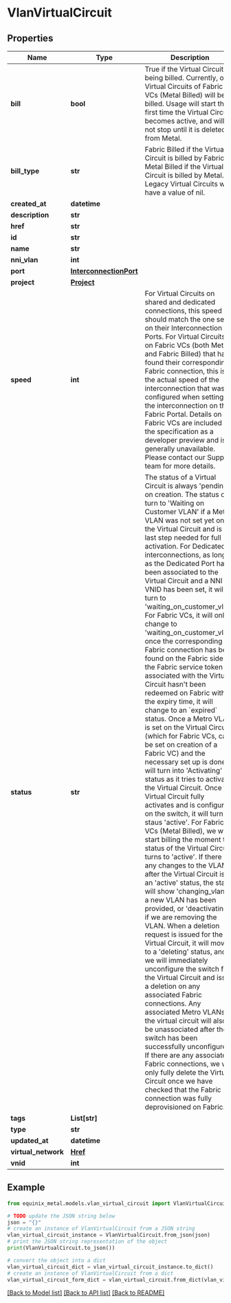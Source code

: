 # VlanVirtualCircuit


## Properties

Name | Type | Description | Notes
------------ | ------------- | ------------- | -------------
**bill** | **bool** | True if the Virtual Circuit is being billed. Currently, only Virtual Circuits of Fabric VCs (Metal Billed) will be billed. Usage will start the first time the Virtual Circuit becomes active, and will not stop until it is deleted from Metal. | [optional] [default to False]
**bill_type** | **str** | Fabric Billed if the Virtual Circuit is billed by Fabric. Metal Billed if the Virtual Circuit is billed by Metal. Legacy Virtual Circuits will have a value of nil. | [optional] 
**created_at** | **datetime** |  | [optional] 
**description** | **str** |  | [optional] 
**href** | **str** |  | [optional] 
**id** | **str** |  | [optional] 
**name** | **str** |  | [optional] 
**nni_vlan** | **int** |  | [optional] 
**port** | [**InterconnectionPort**](InterconnectionPort.md) |  | [optional] 
**project** | [**Project**](Project.md) |  | [optional] 
**speed** | **int** | For Virtual Circuits on shared and dedicated connections, this speed should match the one set on their Interconnection Ports. For Virtual Circuits on Fabric VCs (both Metal and Fabric Billed) that have found their corresponding Fabric connection, this is the actual speed of the interconnection that was configured when setting up the interconnection on the Fabric Portal. Details on Fabric VCs are included in the specification as a developer preview and is generally unavailable. Please contact our Support team for more details. | [optional] 
**status** | **str** | The status of a Virtual Circuit is always &#39;pending&#39; on creation. The status can turn to &#39;Waiting on Customer VLAN&#39; if a Metro VLAN was not set yet on the Virtual Circuit and is the last step needed for full activation. For Dedicated interconnections, as long as the Dedicated Port has been associated to the Virtual Circuit and a NNI VNID has been set, it will turn to &#39;waiting_on_customer_vlan&#39;. For Fabric VCs, it will only change to &#39;waiting_on_customer_vlan&#39; once the corresponding Fabric connection has been found on the Fabric side. If the Fabric service token associated with the Virtual Circuit hasn&#39;t been redeemed on Fabric within the expiry time, it will change to an &#x60;expired&#x60; status. Once a Metro VLAN is set on the Virtual Circuit (which for Fabric VCs, can be set on creation of a Fabric VC) and the necessary set up is done, it will turn into &#39;Activating&#39; status as it tries to activate the Virtual Circuit. Once the Virtual Circuit fully activates and is configured on the switch, it will turn to staus &#39;active&#39;. For Fabric VCs (Metal Billed), we will start billing the moment the status of the Virtual Circuit turns to &#39;active&#39;. If there are any changes to the VLAN after the Virtual Circuit is in an &#39;active&#39; status, the status will show &#39;changing_vlan&#39; if a new VLAN has been provided, or &#39;deactivating&#39; if we are removing the VLAN. When a deletion request is issued for the Virtual Circuit, it will move to a &#39;deleting&#39; status, and we will immediately unconfigure the switch for the Virtual Circuit and issue a deletion on any associated Fabric connections. Any associated Metro VLANs on the virtual circuit will also be unassociated after the switch has been successfully unconfigured. If there are any associated Fabric connections, we will only fully delete the Virtual Circuit once we have checked that the Fabric connection was fully deprovisioned on Fabric. | [optional] 
**tags** | **List[str]** |  | [optional] 
**type** | **str** |  | [optional] 
**updated_at** | **datetime** |  | [optional] 
**virtual_network** | [**Href**](Href.md) |  | [optional] 
**vnid** | **int** |  | [optional] 

## Example

```python
from equinix_metal.models.vlan_virtual_circuit import VlanVirtualCircuit

# TODO update the JSON string below
json = "{}"
# create an instance of VlanVirtualCircuit from a JSON string
vlan_virtual_circuit_instance = VlanVirtualCircuit.from_json(json)
# print the JSON string representation of the object
print(VlanVirtualCircuit.to_json())

# convert the object into a dict
vlan_virtual_circuit_dict = vlan_virtual_circuit_instance.to_dict()
# create an instance of VlanVirtualCircuit from a dict
vlan_virtual_circuit_form_dict = vlan_virtual_circuit.from_dict(vlan_virtual_circuit_dict)
```
[[Back to Model list]](../README.md#documentation-for-models) [[Back to API list]](../README.md#documentation-for-api-endpoints) [[Back to README]](../README.md)


